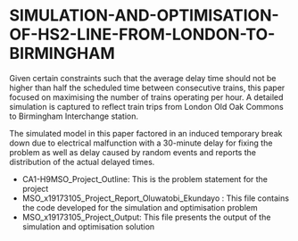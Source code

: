# SIMULATION-AND-OPTIMISATION-OF-HS2-LINE-FROM-LONDON-TO-BIRMINGHAM

Given certain constraints such that the average delay time should not be higher than half the scheduled time between consecutive trains, this paper focused on maximising the number of trains operating per hour. A detailed simulation is captured to reflect train trips from London Old Oak Commons to Birmingham Interchange station. 

The simulated model in this paper factored in an induced temporary break down due to electrical malfunction with a 30-minute delay for fixing the problem as well as delay caused by random events and reports the distribution of the actual delayed times.

* CA1-H9MSO_Project_Outline: This is the problem statement for the project
* MSO_x19173105_Project_Report_Oluwatobi_Ekundayo : This file contains the code developed for the simulation and optimisation problem
* MSO_x19173105_Project_Output: This file presents the output of the simulation and optimisation solution
